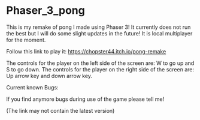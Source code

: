 # Phaser_3_pong

This is my remake of pong I made using Phaser 3! 
It currently does not run the best but I will do some slight updates in the future!
It is local multiplayer for the moment.

Follow this link to play it: https://chopster44.itch.io/pong-remake

The controls for the player on the left side of the screen are: W to go up and S to go down.
The controls for the player on the right side of the screen are: Up arrow key and down arrow key.

Current known Bugs:


If you find anymore bugs during use of the game please tell me!

(The link may not contain the latest version)
